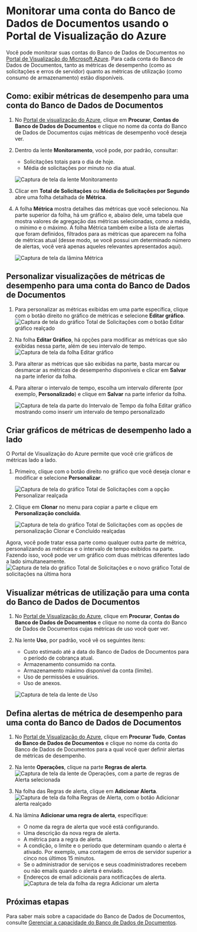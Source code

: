 <properties 
	pageTitle="Monitorar uma conta do Banco de Dados de Documentos usando o Portal de Visualização do Azure | Microsoft Azure" 
	description="Saiba como monitorar sua conta do Banco de Dados de Documentos para métricas de desempenho, como solicitações e erros de servidor, e as métricas de uso, como o consumo de armazenamento." 
	services="documentdb" 
	documentationCenter="" 
	authors="mimig1" 
	manager="jhubbard" 
	editor="cgronlun"/>

<tags 
	ms.service="documentdb" 
	ms.workload="data-services" 
	ms.tgt_pltfrm="na" 
	ms.devlang="na" 
	ms.topic="article" 
	ms.date="10/30/2015" 
	ms.author="mimig"/>

# Monitorar uma conta do Banco de Dados de Documentos usando o Portal de Visualização do Azure 

Você pode monitorar suas contas do Banco de Dados de Documentos no [Portal de Visualização do Microsoft Azure](https://portal.azure.com/). Para cada conta do Banco de Dados de Documentos, tanto as métricas de desempenho (como as solicitações e erros de servidor) quanto as métricas de utilização (como consumo de armazenamento) estão disponíveis.

## Como: exibir métricas de desempenho para uma conta do Banco de Dados de Documentos
1.	No [Portal de visualização do Azure](https://portal.azure.com/), clique em **Procurar**, **Contas do Banco de Dados de Documentos** e clique no nome da conta do Banco de Dados de Documentos cujas métricas de desempenho você deseja ver.
2.	Dentro da lente **Monitoramento**, você pode, por padrão, consultar:
	*	Solicitações totais para o dia de hoje.
	*	Média de solicitações por minuto no dia atual. 
	
	![Captura de tela da lente Monitoramento](./media/documentdb-monitor-accounts/madocdb1.png)


3.	Clicar em **Total de Solicitações** ou **Média de Solicitações por Segundo** abre uma folha detalhada de **Métrica**.
4.	A folha **Métrica** mostra detalhes das métricas que você selecionou. Na parte superior da folha, há um gráfico e, abaixo dele, uma tabela que mostra valores de agregação das métricas selecionadas, como a média, o mínimo e o máximo. A folha Métrica também exibe a lista de alertas que foram definidos, filtrados para as métricas que aparecem na folha de métricas atual (desse modo, se você possui um determinado número de alertas, você verá apenas aqueles relevantes apresentados aqui).   

	![Captura de tela da lâmina Métrica](./media/documentdb-monitor-accounts/madocdb2.png)


## Personalizar visualizações de métricas de desempenho para uma conta do Banco de Dados de Documentos

1.	Para personalizar as métricas exibidas em uma parte específica, clique com o botão direito no gráfico de métricas e selecione **Editar gráfico**. ![Captura de tela do gráfico Total de Solicitações com o botão Editar gráfico realçado](./media/documentdb-monitor-accounts/madocdb3.png)

2.	Na folha **Editar Gráfico**, há opções para modificar as métricas que são exibidas nessa parte, além de seu intervalo de tempo. ![Captura de tela da folha Editar gráfico](./media/documentdb-monitor-accounts/madocdb4.png)

3.	Para alterar as métricas que são exibidas na parte, basta marcar ou desmarcar as métricas de desempenho disponíveis e clicar em **Salvar** na parte inferior da folha.
4.	Para alterar o intervalo de tempo, escolha um intervalo diferente (por exemplo, **Personalizado**) e clique em **Salvar** na parte inferior da folha.  

	![Captura de tela da parte do Intervalo de Tempo da folha Editar gráfico mostrando como inserir um intervalo de tempo personalizado](./media/documentdb-monitor-accounts/madocdb5.png)


## Criar gráficos de métricas de desempenho lado a lado
O Portal de Visualização do Azure permite que você crie gráficos de métricas lado a lado.

1.	Primeiro, clique com o botão direito no gráfico que você deseja clonar e modificar e selecione **Personalizar**. 

	![Captura de tela do gráfico Total de Solicitações com a opção Personalizar realçada](./media/documentdb-monitor-accounts/madocdb6.png)

2.	Clique em **Clonar** no menu para copiar a parte e clique em **Personalização concluída**.

	![Captura de tela do gráfico Total de Solicitações com as opções de personalização Clonar e Concluído realçadas](./media/documentdb-monitor-accounts/madocdb7.png)


Agora, você pode tratar essa parte como qualquer outra parte de métrica, personalizando as métricas e o intervalo de tempo exibidos na parte. Fazendo isso, você pode ver um gráfico com duas métricas diferentes lado a lado simultaneamente. ![Captura de tela do gráfico Total de Solicitações e o novo gráfico Total de solicitações na última hora](./media/documentdb-monitor-accounts/madocdb8.png)

## Visualizar métricas de utilização para uma conta do Banco de Dados de Documentos
1.	No [Portal de Visualização do Azure](https://portal.azure.com/), clique em **Procurar**, **Contas do Banco de Dados de Documentos** e clique no nome da conta do Banco de Dados de Documentos cujas métricas de uso você quer ver.
2.	Na lente **Uso**, por padrão, você vê os seguintes itens:
	*	Custo estimado até a data do Banco de Dados de Documentos para o período de cobrança atual.
	*	Armazenamento consumido na conta.
	*	Armazenamento máximo disponível da conta (limite).
	*	Uso de permissões e usuários.
	*	Uso de anexos.

	![Captura de tela da lente de Uso](./media/documentdb-monitor-accounts/madocdb9.png)
 
## Defina alertas de métrica de desempenho para uma conta do Banco de Dados de Documentos
1.	No [Portal de Visualização do Azure](https://portal.azure.com/), clique em **Procurar Tudo**, **Contas do Banco de Dados de Documentos** e clique no nome da conta do Banco de Dados de Documentos para a qual você quer definir alertas de métricas de desempenho.
2.	Na lente **Operações**, clique na parte **Regras de alerta**. ![Captura de tela da lente de Operações, com a parte de regras de Alerta selecionada](./media/documentdb-monitor-accounts/madocdb10.png)

3.	Na folha das Regras de alerta, clique em **Adicionar Alerta**. ![Captura de tela da folha Regras de Alerta, com o botão Adicionar alerta realçado](./media/documentdb-monitor-accounts/madocdb11.png)

4.	Na lâmina **Adicionar uma regra de alerta**, especifique:
	*	O nome da regra de alerta que você está configurando.
	*	Uma descrição da nova regra de alerta.
	*	A métrica para a regra de alerta.
	*	A condição, o limite e o período que determinam quando o alerta é ativado. Por exemplo, uma contagem de erros de servidor superior a cinco nos últimos 15 minutos.
	*	Se o administrador de serviços e seus coadministradores recebem ou não emails quando o alerta é enviado.
	*	Endereços de email adicionais para notificações de alerta. ![Captura de tela da folha da regra Adicionar um alerta](./media/documentdb-monitor-accounts/madocdb12.png)

## Próximas etapas
Para saber mais sobre a capacidade do Banco de Dados de Documentos, consulte [Gerenciar a capacidade do Banco de Dados de Documentos](documentdb-manage.md).
 

<!---HONumber=Nov15_HO2-->